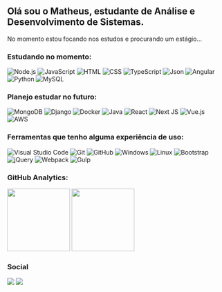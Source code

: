 ## Olá sou o Matheus, estudante de Análise e Desenvolvimento de Sistemas.

No momento estou focando nos estudos e procurando um estágio...


### Estudando no momento:

![Node.js](https://img.shields.io/badge/Node.js-43853D?style=for-the-badge&logo=node.js&logoColor=white)
![JavaScript](https://img.shields.io/badge/JavaScript-323330?style=for-the-badge&logo=javascript&logoColor=F7DF1E)
![HTML](https://img.shields.io/badge/HTML5-E34F26?style=for-the-badge&logo=html5&logoColor=white)
![CSS](https://img.shields.io/badge/CSS3-1572B6?style=for-the-badge&logo=css3&logoColor=white)
![TypeScript](https://img.shields.io/badge/TypeScript-007ACC?style=for-the-badge&logo=typescript&logoColor=white)
![Json](https://img.shields.io/badge/json-5E5C5C?style=for-the-badge&logo=json&logoColor=white)
![Angular](https://img.shields.io/badge/angular-%23DD0031.svg?style=for-the-badge&logo=angular&logoColor=white)
![Python](https://img.shields.io/badge/Python-FFD43B?style=for-the-badge&logo=python&logoColor=darkgreen)
![MySQL](https://img.shields.io/badge/MySQL-00000F?style=for-the-badge&logo=mysql&logoColor=white)

### Planejo estudar no futuro:

![MongoDB](https://img.shields.io/badge/MongoDB-white?style=for-the-badge&logo=mongodb&logoColor=4EA94B)
![Django](https://img.shields.io/badge/Django-092E20?style=for-the-badge&logo=django&logoColor=green)
![Docker](https://img.shields.io/badge/Docker-2CA5E0?style=for-the-badge&logo=docker&logoColor=white)
![Java](https://img.shields.io/badge/Java-ED8B00?style=for-the-badge&logo=java&logoColor=white)
![React](https://img.shields.io/badge/react-%2320232a.svg?style=for-the-badge&logo=react&logoColor=%2361DAFB)
![Next JS](https://img.shields.io/badge/Next-black?style=for-the-badge&logo=next.js&logoColor=white)
![Vue.js](https://img.shields.io/badge/vuejs-%2335495e.svg?style=for-the-badge&logo=vuedotjs&logoColor=%234FC08D)
![AWS](https://img.shields.io/badge/AWS-%23FF9900.svg?style=for-the-badge&logo=amazon-aws&logoColor=white)

### Ferramentas que tenho alguma experiência de uso:

![Visual Studio Code](https://img.shields.io/badge/Visual_Studio_Code-0078D4?style=for-the-badge&logo=visual%20studio%20code&logoColor=white)
![Git](https://img.shields.io/badge/-Git-05122A?style=for-the-badge&logo=git)
![GitHub](https://img.shields.io/badge/GitHub-100000?style=for-the-badge&logo=github&logoColor=white)
![Windows](https://img.shields.io/badge/Windows-0078D6?style=for-the-badge&logo=windows&logoColor=white)
![Linux](https://img.shields.io/badge/Ubuntu-E95420?style=for-the-badge&logo=ubuntu&logoColor=white)
![Bootstrap](https://img.shields.io/badge/bootstrap-%23563D7C.svg?style=for-the-badge&logo=bootstrap&logoColor=white)
![jQuery](https://img.shields.io/badge/jquery-%230769AD.svg?style=for-the-badge&logo=jquery&logoColor=white)
![Webpack](https://img.shields.io/badge/webpack-%238DD6F9.svg?style=for-the-badge&logo=webpack&logoColor=black)
![Gulp](https://img.shields.io/badge/GULP-%23CF4647.svg?style=for-the-badge&logo=gulp&logoColor=white)


### GitHub Analytics:

<p align="left">
  <img height="145em" src="https://github-readme-stats-eight-theta.vercel.app/api?username=tksheisters&show_icons=true&theme=monokai"/>
  <img height="145em" src="https://github-readme-stats-eight-theta.vercel.app/api/top-langs/?username=tksheisters&layout=compact&langs_count=8&theme=monokai"/>
</p>

### Social

<a href="https://www.linkedin.com/in/matheus-andr%C3%A9-107695158/"><img src="https://img.shields.io/badge/Linkedin-0077B5?style=for-the-badge&logo=Linkedin&logoColor=white"/></a>
<a href="https://www.instagram.com/matheus.heisters/"><img src="https://img.shields.io/badge/Instagram-E4405F?style=for-the-badge&logo=Instagram&logoColor=white"/></a>
</p>
